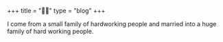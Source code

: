 +++ 
title = "🧑‍💻"
type = "blog" 
+++

I come from a small family of hardworking people and married into a huge family of hard working people.